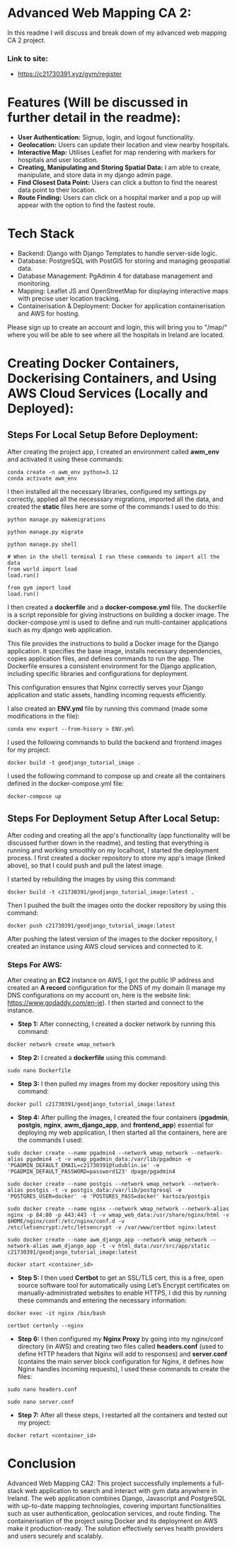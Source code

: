 # Advanced Web Mapping CA 2:
In this readme I will discuss and break down of my advanced web mapping CA 2 project.

### Link to site: 
* https://c21730391.xyz/gym/register

# Features (Will be discussed in further detail in the readme):
* **User Authentication:** Signup, login, and logout functionality.
* **Geolocation:** Users can update their location and view nearby hospitals.
* **Interactive Map:** Utilises Leaflet for map rendering with markers for hospitals and user location.
* **Creating, Manipulating and Storing Spatial Data:** I am able to create, manipulate, and store data in my django admin page.
* **Find Closest Data Point:** Users can click a button to find the nearest data point to their location.
* **Route Finding:** Users can click on a hospital marker and a pop up will appear with the option to find the fastest route.

# Tech Stack
* Backend: Django with Django Templates to handle server-side logic.
* Database: PostgreSQL with PostGIS for storing and managing geospatial data.
* Database Management: PgAdmin 4 for database management and monitoring.
* Mapping: Leaflet JS and OpenStreetMap for displaying interactive maps with precise user location tracking.
* Containerisation & Deployment: Docker for application containerisation and AWS for hosting.

Please sign up to create an account and login, this will bring you to "/map/" where you will be able to see where all the hospitals in Ireland are located.

# Creating Docker Containers, Dockerising Containers, and Using AWS Cloud Services (Locally and Deployed):
## Steps For Local Setup Before Deployment:
After creating the project app, I created an environment called **awm_env** and activated it using these commands:
```
conda create -n awm_env python=3.12
conda activate awm_env
```

I then installed all the necessary libraries, configured my settings.py correctly, applied all the necesssary migrations, imported all the data, and created the **static** files here are some of the commands I used to do this:
```
python manage.py makemigrations

python manage.py migrate

python manage.py shell

# When in the shell terminal I ran these commands to import all the data
from world import load
load.run()

from gym import load
load.run()
```

I then created a **dockerfile** and a **docker-compose.yml** file. The dockerfile is a script reponsible for giving instructions on building a docker image. The docker-compose.yml is used to define and run multi-container applications such as my django web application.

This file provides the instructions to build a Docker image for the Django application. It specifies the base image, installs necessary dependencies, copies application files, and defines commands to run the app. The Dockerfile ensures a consistent environment for the Django application, including specific libraries and configurations for deployment.

This configuration ensures that Nginx correctly serves your Django application and static assets, handling incoming requests efficiently.

I also created an **ENV.yml** file by running this command (made some modifications in the file):
```
conda env export --from-hisory > ENV.yml
```

I used the following commands to build the backend and frontend images for my project:
```
docker build -t geodjango_tutorial_image .
```
I used the following command to compose up and create all the containers defined in the docker-compose.yml file:
```
docker-compose up
```

## Steps For Deployment Setup After Local Setup:
After coding and creating all the app's functionality (app functionality will be discussed further down in the readme), and testing that everything is running and working smoothly on my localhost, I started the deployment process. I first created a docker repository to store my app's image (linked above), so that I could push and pull the latest image.

I started by rebuilding the images by using this command:
```
docker build -t c21730391/geodjango_tutorial_image:latest .
```
Then I pushed the built the images onto the docker repository by using this command:
```
docker push c21730391/geodjango_tutorial_image:latest
```
After pushing the latest version of the images to the docker repository, I created an instance using AWS cloud services and connected to it.

### Steps For AWS:
After creating an **EC2** instance on AWS, I got the public IP address and created an **A record** configuration for the DNS of my domain (I manage my DNS configurations on my account on, here is the website link: https://www.godaddy.com/en-ie). I then started and connect to the instance. 

* **Step 1:** After connecting, I created a docker network by running this command:
```
docker network create wmap_network
```

* **Step 2:** I created a **dockerfile** using this command:
```
sudo nano Dockerfile
```

* **Step 3:** I then pulled my images from my docker repository using this command:
```
docker pull c21730391/geodjango_tutorial_image:latest
```

* **Step 4:** After pulling the images, I created the four containers (**pgadmin**, **postgis**, **nginx**, **awm_django_app**, and **frontend_app**) essential for deploying my web application, I then started all the containers, here are the commands I used:
```
sudo docker create --name pgadmin4 --network wmap_network --network-alias pgadmin4 -t -v wmap_pgadmin_data:/var/lib/pgadmin -e 'PGADMIN_DEFAULT_EMAIL=c21730391@tudublin.ie' -e 'PGADMIN_DEFAULT_PASSWORD=password123' dpage/pgadmin4

sudo docker create --name postgis --network wmap_network --network-alias postgis -t -v postgis_data:/var/lib/postgresql -e 'POSTGRES_USER=docker' -e 'POSTGRES_PASS=docker' kartoza/postgis

sudo docker create --name nginx --network wmap_network --network-alias nginx -p 84:80 -p 443:443 -t -v wmap_web_data:/usr/share/nginx/html -v $HOME/nginx/conf:/etc/nginx/conf.d -v /etc/letsencrypt:/etc/letsencrypt -v /var/www/certbot nginx:latest

sudo docker create --name awm_django_app --network wmap_network --network-alias awm_django_app -t -v html_data:/usr/src/app/static c21730391/geodjango_tutorial_image:latest

docker start <container_id>
```


* **Step 5:** I then used **Certbot** to get an SSL/TLS cert, this is a free, open source software tool for automatically using Let’s Encrypt certificates on manually-administrated websites to enable HTTPS, I did this by running these commands and entering the necessary information:
```
docker exec -it nginx /bin/bash

certbot certonly --nginx
```

* **Step 6:** I then configured my **Nginx Proxy** by going into my nginx/conf directory (in AWS) and creating two files called **headers.conf** (used to define HTTP headers that Nginx will add to responses) and **server.conf** (contains the main server block configuration for Nginx, it defines how Nginx handles incoming requests), I used these commands to create the files:
```
sudo nano headers.conf

sudo nano server.conf
```

* **Step 7:** After all these steps, I restarted all the containers and tested out my project:
```
docker retart <container_id>
```

# Conclusion
Advanced Web Mapping CA2: This project successfully implements a full-stack web application to search and interact with gym data anywhere in Ireland. The web application combines Django, Javascript and PostgreSQL with up-to-date mapping technologies, covering important functionalities such as user authentication, geolocation services, and route finding. The containerisation of the project using Docker and its deployment on AWS make it production-ready. The solution effectively serves health providers and users securely and scalably.
